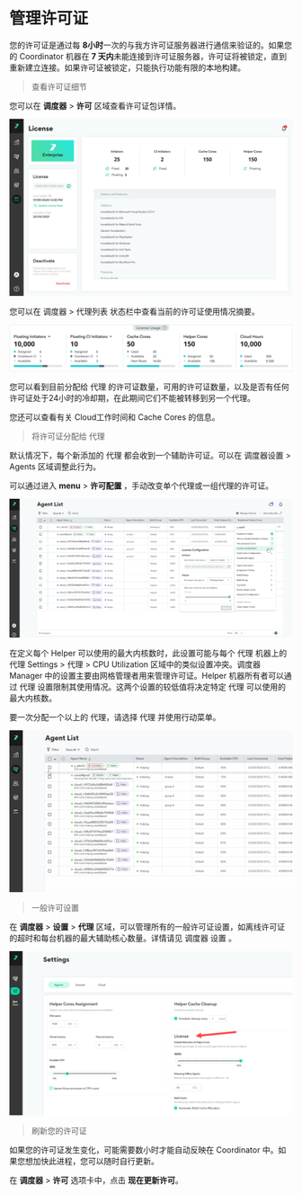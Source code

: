 # 管理许可证 #

您的许可证是通过每 **8小时**一次的与我方许可证服务器进行通信来验证的。如果您的 Coordinator 机器在 **7 天内**未能连接到许可证服务器，许可证将被锁定，直到重新建立连接。如果许可证被锁定，只能执行功能有限的本地构建。

> 查看许可证细节

您可以在 **调度器** > **许可** 区域查看许可证包详情。

![](/documents/resource/license_details.png)

您可以在 调度器 > 代理列表 状态栏中查看当前的许可证使用情况摘要。

![](/documents/resource/license_usage2.png)

您可以看到目前分配给 代理 的许可证数量，可用的许可证数量，以及是否有任何许可证处于24小时的冷却期，在此期间它们不能被转移到另一个代理。

您还可以查看有关 Cloud工作时间和 Cache Cores 的信息。



> 将许可证分配给 代理

默认情况下，每个新添加的 代理 都会收到一个辅助许可证。可以在 调度器设置 > Agents 区域调整此行为。

可以通过进入 **menu** > **许可配置** ，手动改变单个代理或一组代理的许可证。

![](/documents/resource/license_assign_basic.png)

在定义每个 Helper 可以使用的最大内核数时，此设置可能与每个 代理 机器上的 代理 Settings > 代理 > CPU Utilization 区域中的类似设置冲突。调度器 Manager 中的设置主要由网格管理者用来管理许可证。Helper 机器所有者可以通过 代理 设置限制其使用情况。这两个设置的较低值将决定特定 代理 可以使用的最大内核数。

要一次分配一个以上的 代理，请选择 代理 并使用行动菜单。

![](/documents/resource/bulk_agent_select2.gif)



> 一般许可设置

在 **调度器** > **设置** > **代理** 区域，可以管理所有的一般许可证设置，如离线许可证的超时和每台机器的最大辅助核心数量。详情请见 调度器 设置 。

![](/documents/resource/coordinator_settings_license.png)



> 刷新您的许可证

如果您的许可证发生变化，可能需要数小时才能自动反映在 Coordinator 中。如果您想加快此进程，您可以随时自行更新。

在 **调度器** > **许可** 选项卡中，点击 **现在更新许可**。